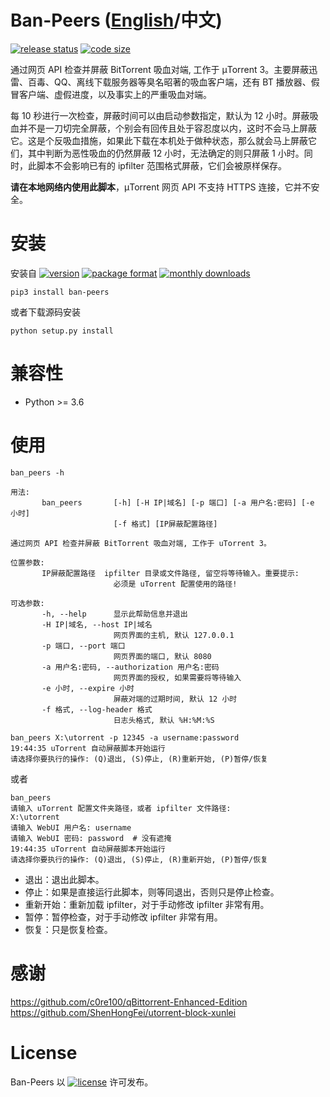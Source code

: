 # Ban-Peers ([English](https://github.com/SeaHOH/ban-peers/blob/master/README.md)/中文)
[![release status](https://img.shields.io/github/v/release/SeaHOH/ban-peers?include_prereleases&sort=semver)](https://github.com/SeaHOH/ban-peers/releases)
[![code size](https://img.shields.io/github/languages/code-size/SeaHOH/ban-peers)](https://github.com/SeaHOH/ban-peers)

通过网页 API 检查并屏蔽 BitTorrent 吸血对端, 工作于 μTorrent 3。主要屏蔽迅雷、百毒、QQ、离线下载服务器等臭名昭著的吸血客户端，还有 BT 播放器、假冒客户端、虚假进度，以及事实上的严重吸血对端。

每 10 秒进行一次检查，屏蔽时间可以由启动参数指定，默认为 12 小时。屏蔽吸血并不是一刀切完全屏蔽，个别会有回传且处于容忍度以内，这时不会马上屏蔽它。这是个反吸血措施，如果此下载在本机处于做种状态，那么就会马上屏蔽它们，其中判断为恶性吸血的仍然屏蔽 12 小时，无法确定的则只屏蔽 1 小时。同时，此脚本不会影响已有的 ipfilter 范围格式屏蔽，它们会被原样保存。

**请在本地网络内使用此脚本**，μTorrent 网页 API 不支持 HTTPS 连接，它并不安全。

# 安装
安装自
[![version](https://img.shields.io/pypi/v/ban-peers)](https://pypi.org/project/ban-peers/)
[![package format](https://img.shields.io/pypi/format/ban-peers)](https://pypi.org/project/ban-peers/#files)
[![monthly downloads](https://img.shields.io/pypi/dm/ban-peers)](https://pypi.org/project/ban-peers/#files)

    pip3 install ban-peers

或者下载源码安装

    python setup.py install

# 兼容性
- Python >= 3.6

# 使用
```
ban_peers -h

用法:
       ban_peers       [-h] [-H IP|域名] [-p 端口] [-a 用户名:密码] [-e 小时]
                       [-f 格式] [IP屏蔽配置路径]

通过网页 API 检查并屏蔽 BitTorrent 吸血对端, 工作于 uTorrent 3。

位置参数:
       IP屏蔽配置路径  ipfilter 目录或文件路径, 留空将等待输入。重要提示:
                       必须是 uTorrent 配置使用的路径!

可选参数:
       -h, --help      显示此帮助信息并退出
       -H IP|域名, --host IP|域名
                       网页界面的主机, 默认 127.0.0.1
       -p 端口, --port 端口
                       网页界面的端口, 默认 8080
       -a 用户名:密码, --authorization 用户名:密码
                       网页界面的授权, 如果需要将等待输入
       -e 小时, --expire 小时
                       屏蔽对端的过期时间, 默认 12 小时
       -f 格式, --log-header 格式
                       日志头格式, 默认 %H:%M:%S
```

```
ban_peers X:\utorrent -p 12345 -a username:password
19:44:35 uTorrent 自动屏蔽脚本开始运行
请选择你要执行的操作: (Q)退出, (S)停止, (R)重新开始, (P)暂停/恢复
```

或者

```
ban_peers
请输入 uTorrent 配置文件夹路径，或者 ipfilter 文件路径:
X:\utorrent
请输入 WebUI 用户名: username
请输入 WebUI 密码: password  # 没有遮掩
19:44:35 uTorrent 自动屏蔽脚本开始运行
请选择你要执行的操作: (Q)退出, (S)停止, (R)重新开始, (P)暂停/恢复
```

- 退出：退出此脚本。
- 停止：如果是直接运行此脚本，则等同退出，否则只是停止检查。
- 重新开始：重新加载 ipfilter，对于手动修改 ipfilter 非常有用。
- 暂停：暂停检查，对于手动修改 ipfilter 非常有用。
- 恢复：只是恢复检查。

# 感谢
https://github.com/c0re100/qBittorrent-Enhanced-Edition
https://github.com/ShenHongFei/utorrent-block-xunlei

# License
Ban-Peers 以 [![license](https://img.shields.io/github/license/SeaHOH/ban-peers)](https://github.com/SeaHOH/ban-peers/blob/master/LICENSE) 许可发布。
